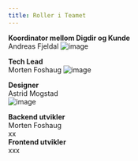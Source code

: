 ```yaml
---
title: Roller i Teamet
---
```


**Koordinator mellom Digdir og Kunde**  
Andreas Fjeldal
![image](https://user-images.githubusercontent.com/50205992/228367858-05352d76-385b-477f-9a1a-b5eecbadbe93.png)

**Tech Lead**  
Morten Foshaug 
![image](https://user-images.githubusercontent.com/50205992/228356328-f7a8e190-aa03-44b0-b139-fb9eb2f2b11c.png)  

**Designer**  
Astrid Mogstad  
![image](https://user-images.githubusercontent.com/50205992/228367283-101207ff-507b-420f-8f5e-50687f0d270b.png)

**Backend utvikler**  
Morten Foshaug  
xx  
**Frontend utvikler**  
xxx  
